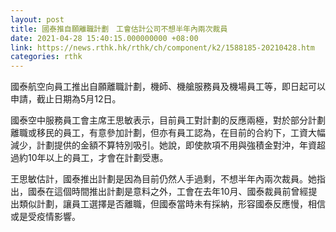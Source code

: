 ```yaml
---
layout: post
title: 國泰推自願離職計劃　工會估計公司不想半年內兩次裁員
date: 2021-04-28 15:40:15.000000000 +08:00
link: https://news.rthk.hk/rthk/ch/component/k2/1588185-20210428.htm
categories: rthk
---
```


國泰航空向員工推出自願離職計劃，機師、機艙服務員及機場員工等，即日起可以申請，截止日期為5月12日。

國泰空中服務員工會主席王思敏表示，目前員工對計劃的反應兩極，對於部分計劃離職或移民的員工，有意參加計劃，但亦有員工認為，在目前的合約下，工資大幅減少，計劃提供的金額不算特別吸引。她說，即使款項不用與強積金對沖，年資超過約10年以上的員工，才會在計劃受惠。

王思敏估計，國泰推出計劃是因為目前仍然人手過剩，不想半年內兩次裁員。她指出，國泰在這個時間推出計劃是意料之外，工會在去年10月、國泰裁員前曾經提出類似計劃，讓員工選擇是否離職，但國泰當時未有採納，形容國泰反應慢，相信或是受疫情影響。
